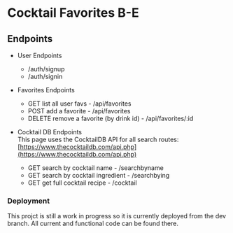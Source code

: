 # Cocktail Favorites B-E

## Endpoints

- User Endpoints
  - /auth/signup
  - /auth/signin
  
- Favorites Endpoints 

  - GET list all user favs - /api/favorites
  - POST add a favorite - /api/favorites
  - DELETE remove a favorite (by drink id) - /api/favorites/:id

- Cocktail DB Endpoints  
This page uses the CocktailDB API for all search routes: [https://www.thecocktaildb.com/api.php](https://www.thecocktaildb.com/api.php)

  - GET search by cocktail name - /searchbyname
  - GET search by cocktail ingredient - /searchbying
  - GET get full cocktail recipe - /cocktail

### Deployment
This projct is still a work in progress so it is currently deployed from the dev branch. All current and functional code can be found there. 
